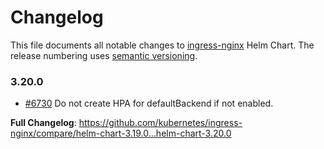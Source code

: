 <!-- SPDX-License-Identifier: Apache-2.0 -->

# Changelog

This file documents all notable changes to [ingress-nginx](https://github.com/kubernetes/ingress-nginx) Helm Chart. The release numbering uses [semantic versioning](http://semver.org).

### 3.20.0

* [#6730](https://github.com/kubernetes/ingress-nginx/pull/6730) Do not create HPA for defaultBackend if not enabled.

**Full Changelog**: https://github.com/kubernetes/ingress-nginx/compare/helm-chart-3.19.0...helm-chart-3.20.0

